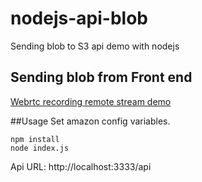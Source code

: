 # nodejs-api-blob
Sending blob to S3 api demo with nodejs

## Sending blob from Front end
[Webrtc recording remote stream demo](https://github.com/flafuente/webrtc-cordova-sample)

##Usage
Set amazon config variables.

```
npm install
node index.js
```
Api URL: http://localhost:3333/api